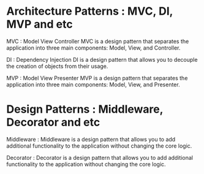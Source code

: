 # Architecture Patterns : MVC, DI, MVP and etc
MVC : Model View Controller
MVC is a design pattern that separates the application into three main components: Model, View, and Controller.

DI : Dependency Injection
DI is a design pattern that allows you to decouple the creation of objects from their usage.

MVP : Model View Presenter
MVP is a design pattern that separates the application into three main components: Model, View, and Presenter.

# Design Patterns : Middleware, Decorator and etc

Middleware : Middleware is a design pattern that allows you to add additional functionality to the application without changing the core logic.

Decorator : Decorator is a design pattern that allows you to add additional functionality to the application without changing the core logic.
